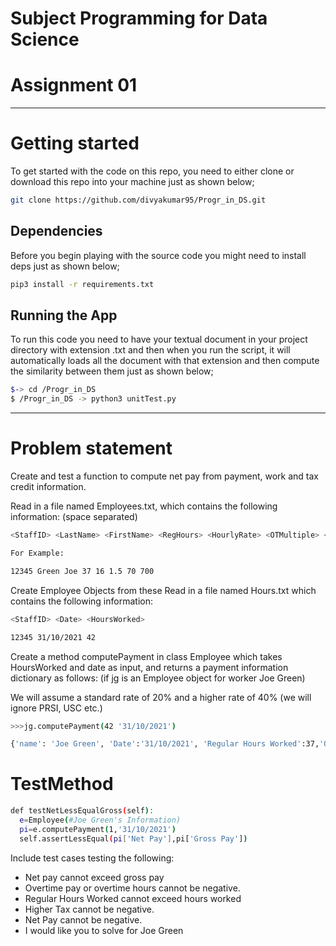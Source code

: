 # Subject Programming for Data Science 

# Assignment 01 

-----------------------

# Getting started
To get started with the code on this repo, you need to either clone or download this repo into your machine just as shown below;

```bash
git clone https://github.com/divyakumar95/Progr_in_DS.git
```

## Dependencies
Before you begin playing with the source code you might need to install deps just as shown below;

```bash
pip3 install -r requirements.txt
```

## Running the App 

To run this code you need to have your textual document in your project directory with extension .txt and then when you run the script, it will automatically loads all the document with that extension and then compute the similarity between them just as shown below;

```bash
$-> cd /Progr_in_DS
$ /Progr_in_DS -> python3 unitTest.py
```

-----------------------

# Problem statement
Create and test a function to compute net pay from payment, work and tax credit information.

Read in a file named Employees.txt, which contains the following information: (space separated)

```bash
<StaffID> <LastName> <FirstName> <RegHours> <HourlyRate> <OTMultiple> <TaxCredit> <StandardBand>

For Example:

12345 Green Joe 37 16 1.5 70 700
```

Create Employee Objects from these 
Read in a file named Hours.txt which contains the following information:

```bash
<StaffID> <Date> <HoursWorked>

12345 31/10/2021 42
```

Create a method computePayment in class Employee which takes HoursWorked and date as input, and returns a payment information dictionary as follows: (if jg is an Employee object for worker Joe Green)

We will assume a standard rate of 20% and a higher rate of 40% (we will ignore PRSI, USC etc.)

```bash
>>>jg.computePayment(42 '31/10/2021')

{'name': 'Joe Green', 'Date':'31/10/2021', 'Regular Hours Worked':37,'Overtime Hours Worked':5,'Regular Rate':16,'Overtime Rate':24, 'Regular Pay':592,'Overtime Pay':120,'Gross Pay':712, 'Standard Rate Pay':700,'Higher Rate Pay':12, 'Standard Tax':140,'Higher Tax':4.8,'Total Tax':144.8,'Tax Credit':70,'Net Deductions':74.8, 'Net Pay': 637.2}
```

# TestMethod

```bash
def testNetLessEqualGross(self):
  e=Employee(#Joe Green's Information)
  pi=e.computePayment(1,'31/10/2021')
  self.assertLessEqual(pi['Net Pay'],pi['Gross Pay'])
```

Include test cases testing the following:

* Net pay cannot exceed gross pay 
* Overtime pay or overtime hours cannot be negative.
* Regular Hours Worked cannot exceed hours worked
* Higher Tax cannot be negative.
* Net Pay cannot be negative.
* I would like you to solve for Joe Green
